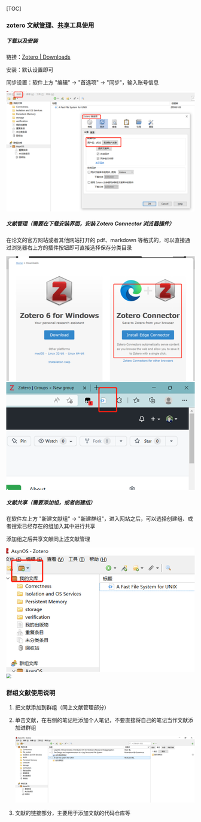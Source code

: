 [TOC]

### zotero 文献<u>管理</u>、<u>共享</u>工具使用

##### 下载以及安装

链接：[Zotero | Downloads](https://www.zotero.org/download/)

安装：默认设置即可

同步设置：软件上方 "编辑" -> "首选项" -> "同步"，输入账号信息

<img src = "../assets/zotero同步设置.jpg" style="zoom:50%;"   >

##### 文献管理（需要在下载安装界面，安装 Zotero Connector 浏览器插件）

在论文的官方网站或者其他网站打开的 pdf、markdown 等格式的，可以直接通过浏览器右上方的插件按钮即可直接选择保存分类目录

<img src = "../assets/zotero插件.jpg" style="zoom: 50%;"     >

<img src = "../assets/zotero同步文献.jpg">

##### 文献共享（需要添加组，或者创建组）

在软件左上方 "新建文献组" -> "新建群组"，进入网站之后，可以选择创建组、或者搜索已经存在的组加入其中进行共享

添加组之后共享文献同上述文献管理

<img src = "../assets/zotero新建群组.jpg">

<img src = "../assets/zotero组.jpg" style="zoom:80%;" >

### 群组文献使用说明

1. 把文献添加到群组（同上文献管理部分）

2. 单击文献，在右侧的笔记栏添加个人笔记，不要直接将自己的笔记当作文献添加进群组

    <img src = "../assets/zotero笔记.PNG">

3. 文献的链接部分，主要用于添加文献的代码仓库等